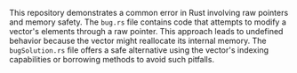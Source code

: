 This repository demonstrates a common error in Rust involving raw pointers and memory safety. The `bug.rs` file contains code that attempts to modify a vector's elements through a raw pointer. This approach leads to undefined behavior because the vector might reallocate its internal memory. The `bugSolution.rs` file offers a safe alternative using the vector's indexing capabilities or borrowing methods to avoid such pitfalls.